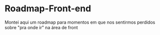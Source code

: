 # Roadmap-Front-end
Montei aqui um roadmap para momentos em que nos sentirmos perdidos sobre "pra onde ir" na área de front
